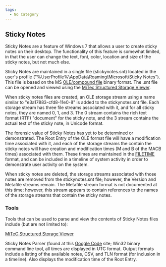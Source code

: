 ```yaml
---
tags:
  - No Category
---
```

## Sticky Notes

Sticky Notes are a feature of Windows 7 that allows a user to create
sticky notes on their desktop. The functionality of this feature is
somewhat limited, in that the user can change the text, font, color,
location and size of the sticky notes, but not much else.

Sticky Notes are maintained in a single file (stickynotes.snt) located
in the user's profile ("%UserProfile%\AppData\Roaming\Microsoft\Sticky
Notes"). This file is based on the MS [OLE/compound
file](http://msdn.microsoft.com/en-us/library/dd942138%28v=prot.13%29.aspx)
binary format. The .snt file can be opened and viewed using the [MiTec
Structured Storage Viewer](http://www.mitec.cz/ssv.html).

When sticky notes files are created, an OLE storage stream using a name
similar to "e3a17883-cfd8-11e0-8" is added to the stickynotes.snt file.
Each storage stream has three file streams associated with it, and for
all sticky notes, they are named 0, 1, and 3. The 0 stream contains the
rich text format (RTF) "document" for the sticky note, and the 3 stream
contains the actual text of the sticky note, in Unicode format.

The forensic value of Sticky Notes has yet to be determined or
demonstrated. The Root Entry of the OLE format file will have a
modification time associated with it, and each of the storage streams
the contain the sticky notes will have creation and modification times
(M and B of the MACB times) associated with them. These times are
maintained in the
[FILETIME](https://learn.microsoft.com/en-us/windows/win32/api/minwinbase/ns-minwinbase-filetime?redirectedfrom=MSDN)
format, and can be included in a timeline of system activity in order to
demonstrate user activity on the system.

When sticky notes are deleted, the storage streams associated with those
notes are removed from the stickynotes.snt file; however, the Version
and Metafile streams remain. The Metafile stream format is not
documented at this time; however, this stream appears to contain
references to the names of the storage streams that contain the sticky
notes.

### Tools

Tools that can be used to parse and view the contents of Sticky Notes
files include (but are not limited to):

[MiTeC Structured Storage Viewer](http://www.mitec.cz/ssv.html)

Sticky Notes Parser (found at this [Google
Code](http://code.google.com/p/winforensicaanalysis/downloads/list)
site; Win32 binary command line tool, all times are displayed in UTC
format. Output formats include a listing of the available notes, CSV,
and TLN format (for inclusion in a timeline). Also displays the
modification time of the Root Entry.